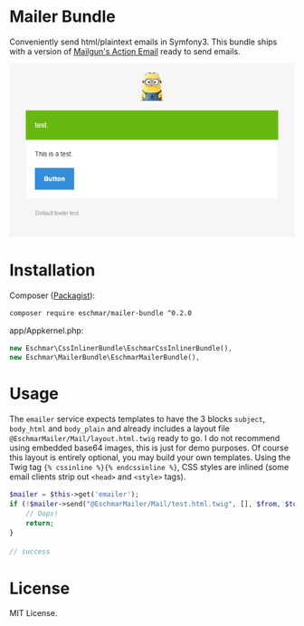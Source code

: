 # Mailer Bundle
Conveniently send html/plaintext emails in Symfony3. This bundle ships with a version of [Mailgun's Action Email](https://github.com/mailgun/transactional-email-templates) ready to send emails.

![test.html.twig](https://raw.githubusercontent.com/eschmar/mailer-bundle/master/test.html.twig.jpg)

# Installation
Composer (<a href="https://packagist.org/packages/eschmar/mailer-bundle" target="_blank">Packagist</a>):
```sh
composer require eschmar/mailer-bundle ^0.2.0
```

app/Appkernel.php:
```php
new Eschmar\CssInlinerBundle\EschmarCssInlinerBundle(),
new Eschmar\MailerBundle\EschmarMailerBundle(),
```

# Usage
The ``emailer`` service expects templates to have the 3 blocks ``subject``, ``body_html`` and ``body_plain`` and already includes a layout file ``@EschmarMailer/Mail/layout.html.twig`` ready to go. I do not recommend using embedded base64 images, this is just for demo purposes. Of course this layout is entirely optional, you may build your own templates. Using the Twig tag ``{% cssinline %}{% endcssinline %}``, CSS styles are inlined (some email clients strip out ``<head>`` and ``<style>`` tags).

````php
$mailer = $this->get('emailer');
if (!$mailer->send("@EschmarMailer/Mail/test.html.twig", [], $from, $to[, $bcc])) {
    // Oops!
    return;
}

// success
````

# License
MIT License.
